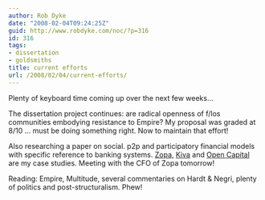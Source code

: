 ```yaml
---
author: Rob Dyke
date: "2008-02-04T09:24:25Z"
guid: http://www.robdyke.com/noc/?p=316
id: 316
tags:
- dissertation
- goldsmiths
title: current efforts
url: /2008/02/04/current-efforts/
---
```

Plenty of keyboard time coming up over the next few weeks...

The dissertation project continues: are radical openness of f/los communities embodying resistance to Empire? My proposal was graded at 8/10 ... must be doing something right. Now to maintain that effort!

Also researching a paper on social. p2p and participatory financial models with specific reference to banking systems. [Zopa,](http://uk.zopa.com/ZopaWeb/) [Kiva](http://kiva.org/) and [Open Capital](http://www.google.com/search?ie=UTF-8&#038;oe=UTF-8&#038;sourceid=navclient&#038;gfns=1&#038;q=open+capital+chris+cook) are my case studies. Meeting with the CFO of Zopa tomorrow!

Reading: Empire, Multitude, several commentaries on Hardt &#038; Negri, plenty of politics and post-structuralism. Phew!